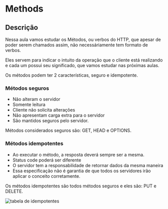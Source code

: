 # Methods

## Descrição

Nessa aula vamos estudar os Métodos, ou verbos do HTTP, que apesar de poder serem chamados assim, não necessáriamente tem formato de verbos.

Eles servem para indicar o intuito da operação que o cliente está realizando e cada um possui seu significado, que vamos estudar nas próximas aulas.

Os métodos podem ter 2 características, seguro e idempotente.

### Métodos seguros

- Não alteram o servidor
- Somente leitura
- Cliente não solicita alterações
- Não apresentam carga extra para o servidor
- São mantidos seguros pelo servidor.

Métodos considerados seguros são: GET, HEAD e OPTIONS.

### Métodos idempotentes

- Ao executar o método, a resposta deverá sempre ser a mesma.
- Status code poderá ser diferente
- O servidor tem a responsabilidade de retornar dados da mesma maneira
- Essa especificação não é garantia de que todos os servidores irão aplicar o conceito corretamente.

Os métodos idempotentes são todos métodos seguros e eles são: PUT e DELETE.

![tabela de idempotentes](https://nordicapis.com/wp-content/uploads/Understanding-Idempotency-and-Safety-in-API-Design.png)

